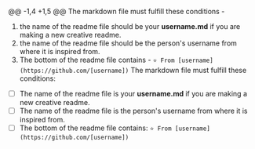 @@ -1,4 +1,5 @@
The markdown file must fulfill these conditions -
1. the name of the readme file should be your **username.md** if you are making a new creative readme.
2. the name of the readme file should be the person's username from where it is inspired from.
3. The bottom of the readme file contains - ```⭐️ From [username](https://github.com/[username])```
The markdown file must fulfill these conditions:

- [ ] The name of the readme file is your **username.md** if you are making a new creative readme.
- [ ] The name of the readme file is the person's username from where it is inspired from.
- [ ] The bottom of the readme file contains: `⭐️ From [username](https://github.com/[username])`
